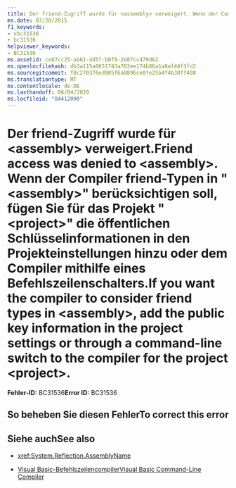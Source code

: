 ```yaml
---
title: Der friend-Zugriff wurde für <assembly> verweigert. Wenn der Compiler friend-Typen in "<assembly>" berücksichtigen soll, fügen Sie für das Projekt "<project>" die öffentlichen Schlüsselinformationen in den Projekteinstellungen hinzu oder dem Compiler mithilfe eines Befehlszeilenschalters.
ms.date: 07/20/2015
f1_keywords:
- vbc31536
- bc31536
helpviewer_keywords:
- BC31536
ms.assetid: ce87cc25-ab61-4d5f-b0f8-2e87cc479d62
ms.openlocfilehash: db3a115a0651743a703ee174b86a1a8af44f3fd2
ms.sourcegitcommit: f8c270376ed905f6a8896ce0fe25b4f4b38ff498
ms.translationtype: MT
ms.contentlocale: de-DE
ms.lasthandoff: 06/04/2020
ms.locfileid: "84412090"
---
```

# <a name="friend-access-was-denied-to-assembly-if-you-want-the-compiler-to-consider-friend-types-in-assembly-add-the-public-key-information-in-the-project-settings-or-through-a-command-line-switch-to-the-compiler-for-the-project-project"></a><span data-ttu-id="52674-103">Der friend-Zugriff wurde für \<assembly> verweigert.</span><span class="sxs-lookup"><span data-stu-id="52674-103">Friend access was denied to \<assembly>.</span></span> <span data-ttu-id="52674-104">Wenn der Compiler friend-Typen in "\<assembly>" berücksichtigen soll, fügen Sie für das Projekt "\<project>" die öffentlichen Schlüsselinformationen in den Projekteinstellungen hinzu oder dem Compiler mithilfe eines Befehlszeilenschalters.</span><span class="sxs-lookup"><span data-stu-id="52674-104">If you want the compiler to consider friend types in \<assembly>, add the public key information in the project settings or through a command-line switch to the compiler for the project \<project>.</span></span>

<span data-ttu-id="52674-105">**Fehler-ID:** BC31536</span><span class="sxs-lookup"><span data-stu-id="52674-105">**Error ID:** BC31536</span></span>

## <a name="to-correct-this-error"></a><span data-ttu-id="52674-106">So beheben Sie diesen Fehler</span><span class="sxs-lookup"><span data-stu-id="52674-106">To correct this error</span></span>

## <a name="see-also"></a><span data-ttu-id="52674-107">Siehe auch</span><span class="sxs-lookup"><span data-stu-id="52674-107">See also</span></span>

- <xref:System.Reflection.AssemblyName>

- [<span data-ttu-id="52674-108">Visual Basic-Befehlszeilencompiler</span><span class="sxs-lookup"><span data-stu-id="52674-108">Visual Basic Command-Line Compiler</span></span>](../reference/command-line-compiler/index.md)
